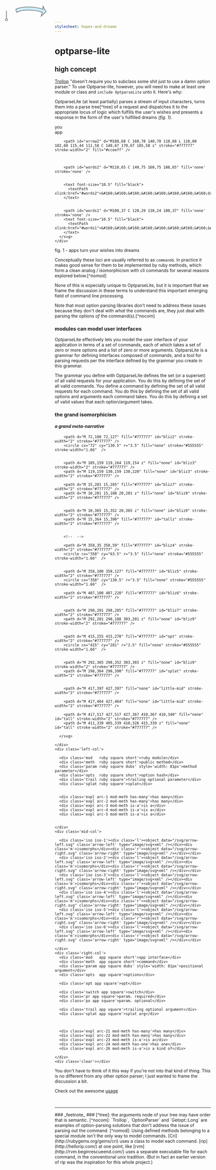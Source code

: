 ```yaml
---
stylesheet: hopes-and-dreams
---
```

# optparse-lite

## high concept

[Trollop](http://trollop.rubyforge.org/) "doesn't require you to subclass some shit just to use a damn option parser."  To use Optparse-lite, however, you will need to make at least one module or class and `include OptparseLite` unto it.  Here's why:

OptparseLite (at least partially) parses a stream of input characters, turns them into a parse tree[^tree] of a request and dispatches it to the appropriate locus of logic which fulfills the user's wishes and presents a response in the form of the user's fulfilled dreams _(fig. 1)_.


<div id='fig-1' class='crazy-pic'>
  <div class='wrap-1'>
    <div class='wrap-2'>
      <div class='you box'><div class='label'>you</div></div>
      <div class='opl box'><div class='label'>app</div></div>
    </div>
    <div class='backlay'>
      <svg xmlns="http://www.w3.org/2000/svg"
        xmlns:xlink="http://www.w3.org/1999/xlink"
        version="1.1"
        preserveAspectRatio="xMidYMid slice"
        style="width:100%; height:100%; position:absolute; top:0; left:2px; z-index:-1;">
        <path id="arrow1" d="M100,30 C 120,20 160,20 188,30 l0,-10 l10,18 l-16,14 l4,-12 C 160,30 120,30 103,40 L100,30 " stroke="#777777" stroke-width="2" fill="#cceeff" />


        <path id="arrow2" d="M188,68 C 160,78 140,78 110,68 L 110,80 102,60 115,44 111,58 C 140,67 170,67 185,58 z" stroke="#777777" stroke-width="2" fill="#cceeff" />



        <path id="words2" d="M110,65 C 140,75 160,75 188,65" fill='none' stroke='none' />


        <text font-size="10.5" fill="black">
          <textPath xlink:href="#words2">&#160;&#160;&#160;&#160;&#160;&#160;&#160;&#160;dreams</textPath>
        </text>


        <path id="words1" d="M100,37 C 120,29 138,24 180,37" fill='none' stroke='none' />
        <text font-size="10.5" fill="black">
          <textPath xlink:href="#words1">&#160;&#160;&#160;&#160;&#160;&#160;&#160;&#160;&#160;&#160;&#160;wishes</textPath>
        </text>
      </svg>
    </div>
  </div>
  <div class='caption'>
    fig. 1 - apps turn your wishes into dreams
  </div>
</div>



Conceptually these loci are usually referred to as `command`s.  In practice it makes good sense for them to be implemented by ruby methods, which form a clean analog / isomorphicism with cli commands for several reasons explored below.[^nomod]

None of this is especially unique to OptparseLite, but it is important that we frame the discussion in these terms to understand this important emerging field of command line processing.

Note that most option parsing libraries don't need to address these issues because they don't deal with _what_ the commands are, they just deal with parsing the options _of_ the command(s).[^nocom]

### modules can model user interfaces

OptparseLite effectively lets you model the user interface of your application in terms of a set of commands, each of which takes a set of zero or more options and a list of zero or more arguments.  OptparsLite is a grammar for defining interfaces composed of commands, and a tool for parsing requests per the interface defined by the grammar you create in this grammar.

The grammar you define with OptparseLite defines the set (or a superset) of all valid requests for your application.  You do this by defining the set of all valid commands.  You define a command by defining the set of all valid requests for each command.  You do this by defining the set of all valid options and arguments each command takes.  You do this by defining a set of valid values that each option/argument takes.



<div id='fig-2'>
  <h3>the grand isomorphicism</h3>
  <h4><em>a grand meta-narrative</em></h4>
  <div class='snack-wrap'>
    <div class='backlay'>
      <svg preserveAspectRatio="xMidYMid slice" style="width:100%; height:100%; position:absolute; top:0; left:0px; z-index:-1;" version="1.1" xmlns:xlink="http://www.w3.org/1999/xlink" xmlns="http://www.w3.org/2000/svg">
        <path d="M 72,35 72,59" fill="#777777" id="bliz1" stroke-width="2" stroke="#777777" />
        <circle cx="72" cy="63.5" r="3.5" fill="none" stroke="#555555" stroke-width="1.66"  />

        <path d="M 72,100 72,127" fill="#777777" id="bliz2" stroke-width="2" stroke="#777777" />
        <circle cx="72" cy="130.5" r="3.5" fill="none" stroke="#555555" stroke-width="1.66"  />


        <path d="M 105,159 119,164 119,154 z" fill="none" id="bliz3" stroke-width="2" stroke="#777777" />
        <path d="M 119,159 130,159 130,220" fill="none" id="bliz3" stroke-width="2" stroke="#777777" />

        <path d="M 15,201 15,285" fill="#777777" id="bliz7" stroke-width="2" stroke="#777777" />
        <path d="M 10,201 15,188 20,201 z" fill="none" id="bliz9" stroke-width="2" stroke="#777777" />


        <path d="M 10,365 15,352 20,365 z" fill="none" id="bliz9" stroke-width="2" stroke="#777777" />
        <path d="M 15,364 15,390" fill="#777777" id="tallz" stroke-width="2" stroke="#777777" />


        <!--  -->

        <path d="M 358,35 358,59" fill="#777777" id="bliz4" stroke-width="2" stroke="#777777" />
        <circle cx="358" cy="63.5" r="3.5" fill="none" stroke="#555555" stroke-width="1.66"  />


        <path d="M 358,100 358,127" fill="#777777" id="bliz5" stroke-width="2" stroke="#777777" />
        <circle cx="358" cy="130.5" r="3.5" fill="none" stroke="#555555" stroke-width="1.66"  />

        <path d="M 407,100 407,220" fill="#777777" id="bliz6" stroke-width="2" stroke="#777777" />


        <path d="M 298,201 298,285" fill="#777777" id="bliz7" stroke-width="2" stroke="#777777" />
        <path d="M 292,201 298,188 303,201 z" fill="none" id="bliz9" stroke-width="2" stroke="#777777" />


        <path d="M 415,255 415,278" fill="#777777" id="opt" stroke-width="2" stroke="#777777" />
        <circle cx="415" cy="281" r="3.5" fill="none" stroke="#555555" stroke-width="1.66"  />


        <path d="M 292,365 298,352 303,365 z" fill="none" id="bliz9" stroke-width="2" stroke="#777777" />
        <path d="M 298,364 298,390" fill="#777777" id="splat" stroke-width="2" stroke="#777777" />


        <path d="M 417,397 427,397" fill="none" id="little-mid" stroke-width="2" stroke="#777777" />

        <path d="M 417,464 427,464" fill="none" id="little-mid" stroke-width="2" stroke="#777777" />

        <path d="M 417,517 427,517 427,367 410,367 410,340" fill="none" id="tall" stroke-width="2" stroke="#777777" />
        <path d="M 411,339 405,339 410,326 415,339 z" fill="none" id="tall" stroke-width="2" stroke="#777777" />

      </svg>

    </div>
    <div class='left-col'>

      <div class='mod   ruby square short'>ruby module</div>
      <div class='meth  ruby square short'>public method</div>
      <div class='param ruby square dubs' style='width: 81px'>method parameter</div>
      <div class='opts  ruby square short'>option hash</div>
      <div class='trail ruby square'>trailing optional parameter</div>
      <div class='splat ruby square'>splat</div>


      <div class='expl arc-1 mod-meth has-many'>has many</div>
      <div class='expl arc-2 mod-meth has-many'>has many</div>
      <div class='expl arc-3 mod-meth is-a'>is a</div>
      <div class='expl arc-4 mod-meth is-a'>is a</div>
      <div class='expl arc-5 mod-meth is-a'>is a</div>


    </div>
    <div class='mid-col'>

      <div class='iso iso-1'><div class='l'><object data="/svg/arrow-left.svg" class='arrow-left' type="image/svg+xml" /></div><div class='m'>isomorphs</div><div class='r'><object data="/svg/arrow-right.svg" class='arrow-right' type="image/svg+xml" /></div></div>
      <div class='iso iso-2'><div class='l'><object data="/svg/arrow-left.svg" class='arrow-left' type="image/svg+xml" /></div><div class='m'>isomorphs</div><div class='r'><object data="/svg/arrow-right.svg" class='arrow-right' type="image/svg+xml" /></div></div>
      <div class='iso iso-3'><div class='l'><object data="/svg/arrow-left.svg" class='arrow-left' type="image/svg+xml" /></div><div class='m'>isomorphs</div><div class='r'><object data="/svg/arrow-right.svg" class='arrow-right' type="image/svg+xml" /></div></div>
      <div class='iso iso-4'><div class='l'><object data="/svg/arrow-left.svg" class='arrow-left' type="image/svg+xml" /></div><div class='m'>isomorphs</div><div class='r'><object data="/svg/arrow-right.svg" class='arrow-right' type="image/svg+xml" /></div></div>
      <div class='iso iso-5'><div class='l'><object data="/svg/arrow-left.svg" class='arrow-left' type="image/svg+xml" /></div><div class='m'>isomorphs</div><div class='r'><object data="/svg/arrow-right.svg" class='arrow-right' type="image/svg+xml" /></div></div>
      <div class='iso iso-6'><div class='l'><object data="/svg/arrow-left.svg" class='arrow-left' type="image/svg+xml" /></div><div class='m'>isomorphs</div><div class='r'><object data="/svg/arrow-right.svg" class='arrow-right' type="image/svg+xml" /></div></div>

    </div>
    <div class='right-col'>
      <div class='mod   app square short'>app interface</div>
      <div class='meth  app square short'>command</div>
      <div class='param app square dubs' style='width: 81px'>positional argument</div>
      <div class='opts  app square'>options</div>

      <div class='opt app square'>opt</div>

      <div class='switch app square'>switch</div>
      <div class='pr app square'>param. required</div>
      <div class='po app square'>param. optional</div>

      <div class='trail app square'>trailing optional argument</div>
      <div class='splat app square'>splat arg</div>



      <div class='expl arc-21 mod-meth has-many'>has many</div>
      <div class='expl arc-22 mod-meth has-many'>has many</div>
      <div class='expl arc-23 mod-meth is-a'>is a</div>
      <div class='expl arc-24 mod-meth has-one'>has one</div>
      <div class='expl arc-26 mod-meth is-a'>is a kind of</div>

    </div>
    <div class='clear'></div>
  </div>
</div>





You don't have to think of it this way if you're not into that kind of thing.  This is no different from any other option parser; I just wanted to frame the discussion a bit.


Check out the awesome [usage](/usage/)

<br />
<hr />
### _feetnote_ ###
[^tree]: the arguments node of your tree may have order that is semantic.
[^nocom]: `Trollop`, `OptionParser` and `Getopt::Long` are examples of option-parsing solutions that don't address the issue of parsing out the command.
[^nomod]: Using defined methods belonging to a special module isn't the only way to model commands.  [Cri](http://rubygems.org/gems/cri) uses a class to model each command.  [rip](http://hellorip.com/) at one point, like [rvm](http://rvm.beginrescueend.com/) uses a separate executable file for each command, in the conventional unix tradition.  (But in fact an earlier version of rip was the inspiration for this whole project.)
